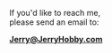 If you'd like to reach me,  
please send an email to:


**[Jerry@JerryHobby.com](mailto:Jerry@JerryHobby.com)**
